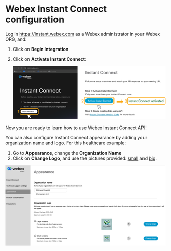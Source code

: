 # Webex Instant Connect configuration

Log in https://instant.webex.com as a Webex administrator in your Webex ORG, and:

1. Click on **Begin Integration**

2. Click on **Activate Instant Connect**:

   ![Activate](images/activate.png)

Now you are ready to learn how to use Webex Instant Connect API!

You can also configure Instant Connect appearance by adding your organization name and logo. For this healthcare example:
1. Go to **Appearance**, change the **Organization Name**
2. Click on **Change Logo**, and use the pictures provided: [small](<images/hospital logo small.png>) and [big](<images/hospital logo big.png>).


<img src="images/ic-appearance.png" width="600">